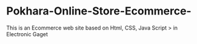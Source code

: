 # Pokhara-Online-Store-Ecommerce-
This is an Ecommerce web site based on Html, CSS, Java Script > in Electronic Gaget
